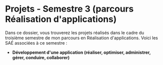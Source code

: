 # Projets - Semestre 3 (parcours Réalisation d'applications)

Dans ce dossier, vous trouverez les projets réalisés dans le cadre du troisième semestre de mon parcours en Réalisation d'applications. Voici les SAÉ associées à ce semestre :

- **Développement d'une application (réaliser, optimiser, administrer, gérer, conduire, collaborer)**